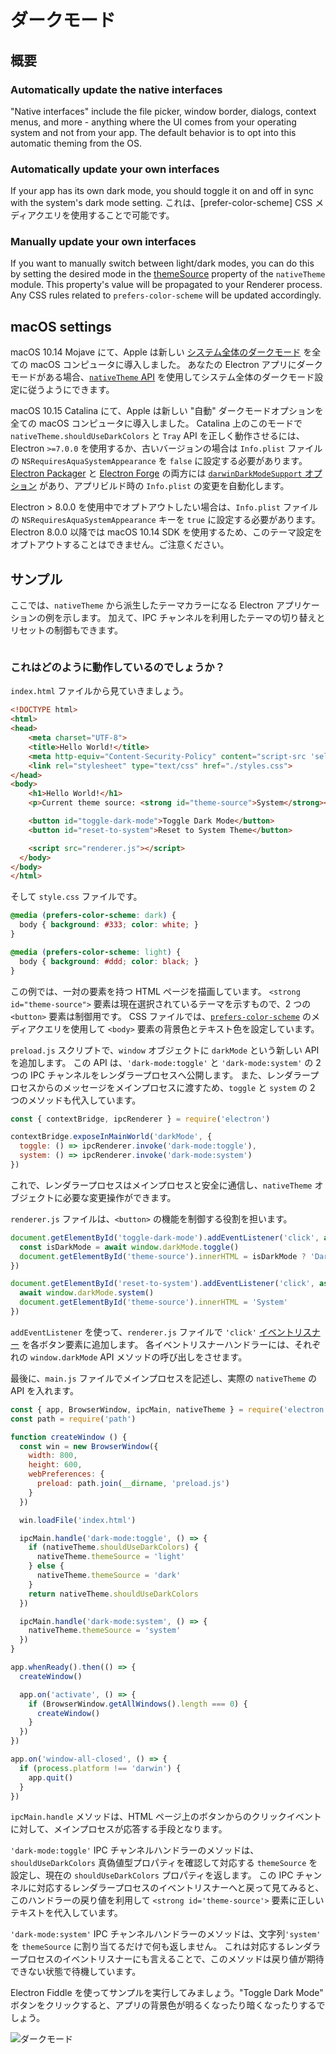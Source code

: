 # ダークモード

## 概要

### Automatically update the native interfaces

"Native interfaces" include the file picker, window border, dialogs, context menus, and more - anything where the UI comes from your operating system and not from your app. The default behavior is to opt into this automatic theming from the OS.

### Automatically update your own interfaces

If your app has its own dark mode, you should toggle it on and off in sync with the system's dark mode setting. これは、[prefer-color-scheme] CSS メディアクエリを使用することで可能です。

### Manually update your own interfaces

If you want to manually switch between light/dark modes, you can do this by setting the desired mode in the [themeSource](../api/native-theme.md#nativethemethemesource) property of the `nativeTheme` module. This property's value will be propagated to your Renderer process. Any CSS rules related to `prefers-color-scheme` will be updated accordingly.

## macOS settings

macOS 10.14 Mojave にて、Apple は新しい [システム全体のダークモード][system-wide-dark-mode] を全ての macOS コンピュータに導入しました。 あなたの Electron アプリにダークモードがある場合、[`nativeTheme` API](../api/native-theme.md) を使用してシステム全体のダークモード設定に従うようにできます。

macOS 10.15 Catalina にて、Apple は新しい "自動" ダークモードオプションを全ての macOS コンピュータに導入しました。 Catalina 上のこのモードで `nativeTheme.shouldUseDarkColors` と `Tray` API を正しく動作させるには、Electron `>=7.0.0` を使用するか、古いバージョンの場合は `Info.plist` ファイルの `NSRequiresAquaSystemAppearance` を `false` に設定する必要があります。 [Electron Packager][electron-packager] と [Electron Forge][electron-forge] の両方には [`darwinDarkModeSupport` オプション][packager-darwindarkmode-api] があり、アプリビルド時の `Info.plist` の変更を自動化します。

Electron &gt; 8.0.0 を使用中でオプトアウトしたい場合は、`Info.plist` ファイルの `NSRequiresAquaSystemAppearance` キーを `true` に設定する必要があります。 Electron 8.0.0 以降では macOS 10.14 SDK を使用するため、このテーマ設定をオプトアウトすることはできません。ご注意ください。

## サンプル

ここでは、`nativeTheme` から派生したテーマカラーになる Electron アプリケーションの例を示します。 加えて、IPC チャンネルを利用したテーマの切り替えとリセットの制御もできます。

```javascript fiddle='docs/fiddles/features/macos-dark-mode'

```

### これはどのように動作しているのでしょうか？

`index.html` ファイルから見ていきましょう。

```html title='index.html'
<!DOCTYPE html>
<html>
<head>
    <meta charset="UTF-8">
    <title>Hello World!</title>
    <meta http-equiv="Content-Security-Policy" content="script-src 'self' 'unsafe-inline';" />
    <link rel="stylesheet" type="text/css" href="./styles.css">
</head>
<body>
    <h1>Hello World!</h1>
    <p>Current theme source: <strong id="theme-source">System</strong></p>

    <button id="toggle-dark-mode">Toggle Dark Mode</button>
    <button id="reset-to-system">Reset to System Theme</button>

    <script src="renderer.js"></script>
  </body>
</body>
</html>
```

そして `style.css` ファイルです。

```css title='style.css'
@media (prefers-color-scheme: dark) {
  body { background: #333; color: white; }
}

@media (prefers-color-scheme: light) {
  body { background: #ddd; color: black; }
}
```

この例では、一対の要素を持つ HTML ページを描画しています。 `<strong id="theme-source">` 要素は現在選択されているテーマを示すもので、2 つの `<button>` 要素は制御用です。 CSS ファイルでは、[`prefers-color-scheme`][prefers-color-scheme] のメディアクエリを使用して `<body>` 要素の背景色とテキスト色を設定しています。

`preload.js` スクリプトで、`window` オブジェクトに `darkMode` という新しい API を追加します。 この API は、`'dark-mode:toggle'` と `'dark-mode:system'` の 2 つの IPC チャンネルをレンダラープロセスへ公開します。 また、レンダラープロセスからのメッセージをメインプロセスに渡すため、`toggle` と `system` の 2 つのメソッドも代入しています。

```js title='preload.js'
const { contextBridge, ipcRenderer } = require('electron')

contextBridge.exposeInMainWorld('darkMode', {
  toggle: () => ipcRenderer.invoke('dark-mode:toggle'),
  system: () => ipcRenderer.invoke('dark-mode:system')
})
```

これで、レンダラープロセスはメインプロセスと安全に通信し、`nativeTheme` オブジェクトに必要な変更操作ができます。

`renderer.js` ファイルは、`<button>` の機能を制御する役割を担います。

```js title='renderer.js'
document.getElementById('toggle-dark-mode').addEventListener('click', async () => {
  const isDarkMode = await window.darkMode.toggle()
  document.getElementById('theme-source').innerHTML = isDarkMode ? 'Dark' : 'Light'
})

document.getElementById('reset-to-system').addEventListener('click', async () => {
  await window.darkMode.system()
  document.getElementById('theme-source').innerHTML = 'System'
})
```

`addEventListener` を使って、`renderer.js` ファイルで `'click'` [イベントリスナー][event-listeners] を各ボタン要素に追加します。 各イベントリスナーハンドラーには、それぞれの `window.darkMode` API メソッドの呼び出しをさせます。

最後に、`main.js` ファイルでメインプロセスを記述し、実際の `nativeTheme` の API を入れます。

```js
const { app, BrowserWindow, ipcMain, nativeTheme } = require('electron')
const path = require('path')

function createWindow () {
  const win = new BrowserWindow({
    width: 800,
    height: 600,
    webPreferences: {
      preload: path.join(__dirname, 'preload.js')
    }
  })

  win.loadFile('index.html')

  ipcMain.handle('dark-mode:toggle', () => {
    if (nativeTheme.shouldUseDarkColors) {
      nativeTheme.themeSource = 'light'
    } else {
      nativeTheme.themeSource = 'dark'
    }
    return nativeTheme.shouldUseDarkColors
  })

  ipcMain.handle('dark-mode:system', () => {
    nativeTheme.themeSource = 'system'
  })
}

app.whenReady().then(() => {
  createWindow()

  app.on('activate', () => {
    if (BrowserWindow.getAllWindows().length === 0) {
      createWindow()
    }
  })
})

app.on('window-all-closed', () => {
  if (process.platform !== 'darwin') {
    app.quit()
  }
})
```

`ipcMain.handle` メソッドは、HTML ページ上のボタンからのクリックイベントに対して、メインプロセスが応答する手段となります。

`'dark-mode:toggle'` IPC チャンネルハンドラーのメソッドは、`shouldUseDarkColors` 真偽値型プロパティを確認して対応する `themeSource` を設定し、現在の `shouldUseDarkColors` プロパティを返します。 この IPC チャンネルに対応するレンダラープロセスのイベントリスナーへと戻って見てみると、このハンドラーの戻り値を利用して `<strong id='theme-source'>` 要素に正しいテキストを代入しています。

`'dark-mode:system'` IPC チャンネルハンドラーのメソッドは、文字列`'system'` を `themeSource` に割り当てるだけで何も返しません。 これは対応するレンダラープロセスのイベントリスナーにも言えることで、このメソッドは戻り値が期待できない状態で待機しています。

Electron Fiddle を使ってサンプルを実行してみましょう。"Toggle Dark Mode" ボタンをクリックすると、アプリの背景色が明るくなったり暗くなったりするでしょう。

![ダークモード](../images/dark_mode.gif)

[system-wide-dark-mode]: https://developer.apple.com/design/human-interface-guidelines/macos/visual-design/dark-mode/
[electron-forge]: https://www.electronforge.io/
[electron-packager]: https://github.com/electron/electron-packager
[packager-darwindarkmode-api]: https://electron.github.io/electron-packager/main/interfaces/electronpackager.options.html#darwindarkmodesupport
[prefers-color-scheme]: https://developer.mozilla.org/en-US/docs/Web/CSS/@media/prefers-color-scheme
[event-listeners]: https://developer.mozilla.org/en-US/docs/Web/API/EventTarget/addEventListener
